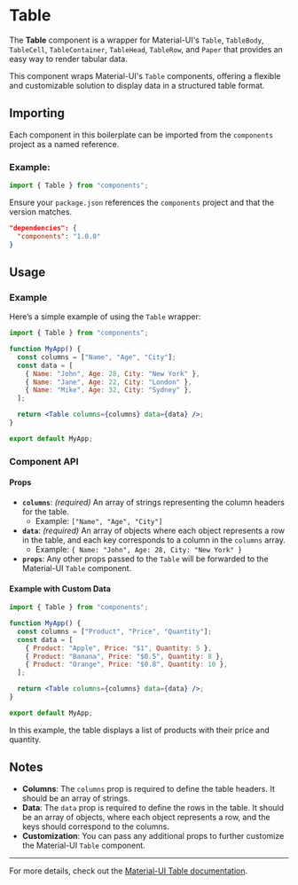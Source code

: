 # Table

The **Table** component is a wrapper for Material-UI's `Table`, `TableBody`, `TableCell`, `TableContainer`, `TableHead`, `TableRow`, and `Paper` that provides an easy way to render tabular data.

This component wraps Material-UI's `Table` components, offering a flexible and customizable solution to display data in a structured table format.

## Importing

Each component in this boilerplate can be imported from the `components` project as a named reference.

### Example:

```jsx
import { Table } from "components";
```

Ensure your `package.json` references the `components` project and that the version matches.

```json
"dependencies": {
  "components": "1.0.0"
}
```

## Usage

### Example

Here’s a simple example of using the `Table` wrapper:

```jsx
import { Table } from "components";

function MyApp() {
  const columns = ["Name", "Age", "City"];
  const data = [
    { Name: "John", Age: 28, City: "New York" },
    { Name: "Jane", Age: 22, City: "London" },
    { Name: "Mike", Age: 32, City: "Sydney" },
  ];

  return <Table columns={columns} data={data} />;
}

export default MyApp;
```

### Component API

#### Props

- **`columns`**: _(required)_ An array of strings representing the column headers for the table.
  - Example: `["Name", "Age", "City"]`
- **`data`**: _(required)_ An array of objects where each object represents a row in the table, and each key corresponds to a column in the `columns` array.
  - Example: `{ Name: "John", Age: 28, City: "New York" }`
- **`props`**: Any other props passed to the `Table` will be forwarded to the Material-UI `Table` component.

#### Example with Custom Data

```jsx
import { Table } from "components";

function MyApp() {
  const columns = ["Product", "Price", "Quantity"];
  const data = [
    { Product: "Apple", Price: "$1", Quantity: 5 },
    { Product: "Banana", Price: "$0.5", Quantity: 8 },
    { Product: "Orange", Price: "$0.8", Quantity: 10 },
  ];

  return <Table columns={columns} data={data} />;
}

export default MyApp;
```

In this example, the table displays a list of products with their price and quantity.

## Notes

- **Columns**: The `columns` prop is required to define the table headers. It should be an array of strings.
- **Data**: The `data` prop is required to define the rows in the table. It should be an array of objects, where each object represents a row, and the keys should correspond to the columns.
- **Customization**: You can pass any additional props to further customize the Material-UI `Table` component.

---

For more details, check out the [Material-UI Table documentation](https://mui.com/material-ui/react-table/).

